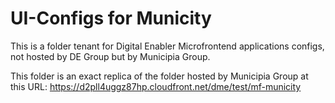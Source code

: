 # UI-Configs for Municity

This is a folder tenant for Digital Enabler Microfrontend applications configs, not hosted by DE Group but by Municipia Group.

This folder is an exact replica of the folder hosted by Municipia Group at this URL: 
<https://d2pll4uggz87hp.cloudfront.net/dme/test/mf-municity>
